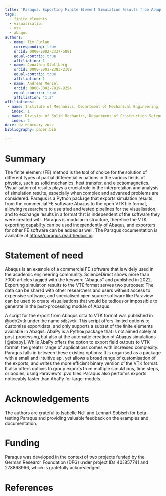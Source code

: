 ```yaml
---
title: 'Paraqus: Exporting Finite Element Simulation Results from Abaqus to VTK'
tags:
  - finite elements
  - visualisation
  - vtk
  - abaqus
authors:
  - name: Tim Furlan
    corresponding: true
    orcid: 0000-0002-3337-5891
    equal-contrib: true
    affiliation: 1
  - name: Jonathan Stollberg
    orcid: 0000-0001-8383-2109
    equal-contrib: true
    affiliation: 1
  - name: Andreas Menzel
    orcid: 0000-0002-7819-9254
    equal-contrib: true
    affiliation: "1,2"
affiliations:
 - name: Institute of Mechanics, Department of Mechanical Engineering, TU Dortmund University, Leonhard-Euler-Str. 5, 44227 Dortmund, Germany
   index: 1
 - name: Division of Solid Mechanics, Department of Construction Sciences, Lund University, P.O. Box 118, SE-22100 Lund, Sweden
   index: 2
date: 02 February 2022
bibliography: paper.bib

---
```


# Summary

The finite element (FE) method is the tool of choice for the solution of different types of partial differential equations in the various fields of physics, such as solid mechanics, heat transfer, and electromagnetics. Visualisation of results plays a crucial role in the interpretation and analysis of simulation results, especially when complex and advanced problems are considered. Paraqus is a Python package that exports simulation results from the commercial FE software Abaqus to the open VTK file format, allowing researchers to use tried and tested pipelines for the visualisation, and to exchange results in a format that is independent of the software they were created with. Paraqus is modular in structure, therefore the VTK exporting capability can be used independently of Abaqus, and exporters for other FE software can be added as well. The Paraqus documentation is available at <https://paraqus.readthedocs.io>.


# Statement of need

Abaqus is an example of a commercial FE software that is widely used in the academic engineering community. ScienceDirect shows more than 7000 articles tagged with the keyword "Abaqus" and published in 2022. Exporting simulation results to the VTK format serves two purposes: The data can be shared with other researchers and users without access to expensive software, and specialised open source software like Paraview can be used to create visualisations that would be tedious or impossible to generate in the post-processing module of Abaqus.

A script for the export from Abaqus data to VTK format was published in @odb2vtk under the name ``odb2vtk``. This script offers limited options to customise export data, and only supports a subset of the finite elements available in Abaqus. AbaPy is a Python package that is not aimed solely at post-processing, but also at the automatic creation of Abaqus simulations [@abapy]. While AbaPy offers the option to export field outputs to VTK format, the greater range of applications comes with increased complexity. Paraqus falls in between these existing options: It is organised as a package with a small and intuitive api, yet allows a broad range of customisation of the exports, and writes the more efficient binary version of the VTK format. It also offers options to group exports from multiple simulations, time steps, or bodies, using Paraview's .pvd files. Paraqus also performs exports noticeably faster than AbaPy for larger models.


# Acknowledgements

The authors are grateful to Isabelle Noll and Lennart Sobisch for beta-testing Paraqus and providing valuable feedback on the examples and documentation.

# Funding

Paraqus was developed in the context of two projects funded by the German Research Foundation (DFG) under project IDs 403857741 and 278868966, which is gratefully acknowledged.

# References


